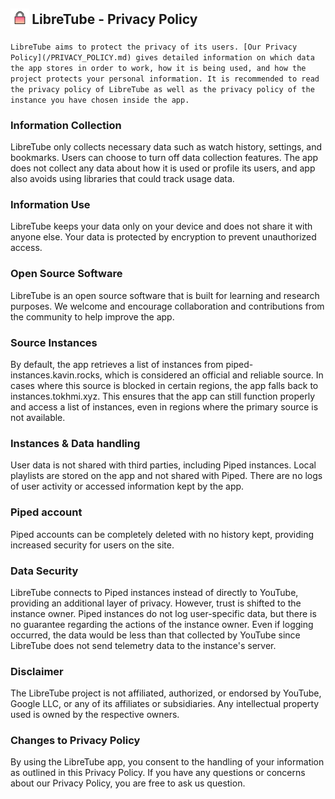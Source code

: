 <h2 align="left">
<sub>
<img  src="fastlane/metadata/android/en-US/images/readme/privacy.svg"
      height="30"
      width="30">
</sub>
LibreTube - Privacy Policy
</h2>

``LibreTube aims to protect the privacy of its users. [Our Privacy Policy](/PRIVACY_POLICY.md) gives detailed information on which data the app stores in order to work, how it is being used, and how the project protects your personal information. It is recommended to read the privacy policy of LibreTube as well as the privacy policy of the instance you have chosen inside the app.``

### Information Collection
LibreTube only collects necessary data such as watch history, settings, and bookmarks. Users can choose to turn off data collection features. The app does not collect any data about how it is used or profile its users, and app also avoids using libraries that could track usage data.

### Information Use
LibreTube keeps your data only on your device and does not share it with anyone else. Your data is protected by encryption to prevent unauthorized access.

### Open Source Software
LibreTube is an open source software that is built for learning and research purposes. We welcome and encourage collaboration and contributions from the community to help improve the app.

### Source Instances
By default, the app retrieves a list of instances from piped-instances.kavin.rocks, which is considered an official and reliable source. In cases where this source is blocked in certain regions, the app falls back to instances.tokhmi.xyz. This ensures that the app can still function properly and access a list of instances, even in regions where the primary source is not available.

### Instances & Data handling
User data is not shared with third parties, including Piped instances. Local playlists are stored on the app and not shared with Piped. There are no logs of user activity or accessed information kept by the app.

### Piped account
Piped accounts can be completely deleted with no history kept, providing increased security for users on the site.

### Data Security
LibreTube connects to Piped instances instead of directly to YouTube, providing an additional layer of privacy. However, trust is shifted to the instance owner. Piped instances do not log user-specific data, but there is no guarantee regarding the actions of the instance owner. Even if logging occurred, the data would be less than that collected by YouTube since LibreTube does not send telemetry data to the instance's server.

### Disclaimer
The LibreTube project is not affiliated, authorized, or endorsed by YouTube, Google LLC, or any of its affiliates or subsidiaries. Any intellectual property used is owned by the respective owners.

### Changes to Privacy Policy
By using the LibreTube app, you consent to the handling of your information as outlined in this Privacy Policy. If you have any questions or concerns about our Privacy Policy, you are free to ask us question.
